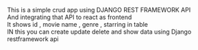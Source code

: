 This is a simple crud app using DJANGO REST FRAMEWORK API <br>
And integrating that API to react as frontend <br>
It shows id , movie name , genre , starring in table <br>
IN this you can create update delete and show data using Django restframework api 